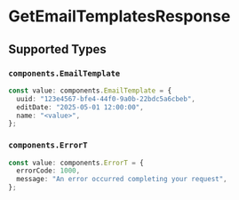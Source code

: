 # GetEmailTemplatesResponse


## Supported Types

### `components.EmailTemplate`

```typescript
const value: components.EmailTemplate = {
  uuid: "123e4567-bfe4-44f0-9a0b-22bdc5a6cbeb",
  editDate: "2025-05-01 12:00:00",
  name: "<value>",
};
```

### `components.ErrorT`

```typescript
const value: components.ErrorT = {
  errorCode: 1000,
  message: "An error occurred completing your request",
};
```

